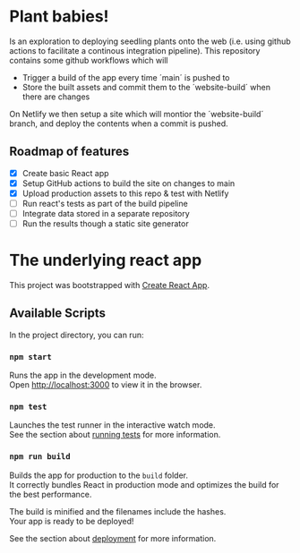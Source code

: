 # Plant babies!

Is an exploration to deploying seedling plants onto the web (i.e. using github actions to facilitate a continous integration pipeline).
This repository contains some github workflows which will 
- Trigger a build of the app every time ´main´ is pushed to
- Store the built assets and commit them to the ´website-build´ when  there are changes

On Netlify we then setup a site which will montior the ´website-build´ branch, and deploy the contents when a commit is pushed.

## Roadmap of features
- [x] Create basic React app
- [x] Setup GitHub actions to build the site on changes to main
- [x] Upload production assets to this repo & test with Netlify
- [ ] Run react's tests as part of the build pipeline
- [ ] Integrate data stored in a separate repository
- [ ] Run the results though a static site generator

# The underlying react app

This project was bootstrapped with [Create React App](https://github.com/facebook/create-react-app).

## Available Scripts

In the project directory, you can run:

### `npm start`

Runs the app in the development mode.\
Open [http://localhost:3000](http://localhost:3000) to view it in the browser.

### `npm test`

Launches the test runner in the interactive watch mode.\
See the section about [running tests](https://facebook.github.io/create-react-app/docs/running-tests) for more information.

### `npm run build`

Builds the app for production to the `build` folder.\
It correctly bundles React in production mode and optimizes the build for the best performance.

The build is minified and the filenames include the hashes.\
Your app is ready to be deployed!

See the section about [deployment](https://facebook.github.io/create-react-app/docs/deployment) for more information.
